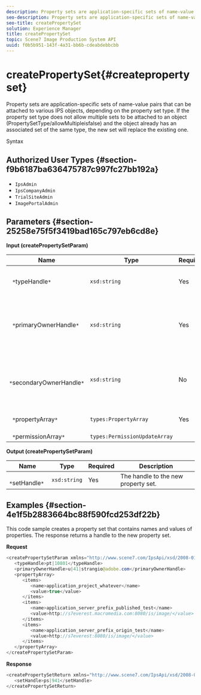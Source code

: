 ```yaml
---
description: Property sets are application-specific sets of name-value pairs that can be attached to various IPS objects, depending on the property set type. If the property set type does not allow multiple sets to be attached to an object (PropertySetType/allowMultipleisfalse) and the object already has an associated set of the same type, the new set will replace the existing one.
seo-description: Property sets are application-specific sets of name-value pairs that can be attached to various IPS objects, depending on the property set type. If the property set type does not allow multiple sets to be attached to an object (PropertySetType/allowMultipleisfalse) and the object already has an associated set of the same type, the new set will replace the existing one.
seo-title: createPropertySet
solution: Experience Manager
title: createPropertySet
topic: Scene7 Image Production System API
uuid: f0b5b951-143f-4a31-bb6b-cdeabdebbcbb
---
```


# createPropertySet{#createpropertyset}

Property sets are application-specific sets of name-value pairs that can be attached to various IPS objects, depending on the property set type. If the property set type does not allow multiple sets to be attached to an object (PropertySetType/allowMultipleisfalse) and the object already has an associated set of the same type, the new set will replace the existing one.

 Syntax 

## Authorized User Types {#section-f9b6187ba636475787c997fc27bb192a}

* `IpsAdmin` 
* `IpsCompanyAdmin` 
* `TrialSiteAdmin` 
* `ImagePortalAdmin`

## Parameters {#section-25258e75f5f3419bad165c797eb6cd8e}

**Input (createPropertySetParam)** 

|  Name  | Type  | Required  | Description  |
|---|---|---|---|
|  ` *`typeHandle`*`  | `xsd:string`  | Yes  | The handle to the property set type.  |
|  ` *`primaryOwnerHandle`*`  | `xsd:string`  | Yes  | The handle to the primary owner of the property set.  |
|  ` *`secondaryOwnerHandle`*`  | `xsd:string`  | No  | The handle to the secondary owner of the property set.  |
|  ` *`propertyArray`*`  | `types:PropertyArray`  | Yes  | The array of properties.  |
|  ` *`permissionArray`*`  | `types:PermissionUpdateArray`  |  |  |

**Output (createPropertySetParam)** 

|  Name  | Type  | Required  | Description  |
|---|---|---|---|
|  ` *`setHandle`*`  | `xsd:string`  | Yes  | The handle to the new property set.  |

## Examples {#section-4e1f5b2883664bc88f590fcd253df22b}

This code sample creates a property set that contains names and values of properties. The response returns a handle to the new property set.

**Request** 

```java
<createPropertySetParam xmlns="http://www.scene7.com/IpsApi/xsd/2008-01-15">
   <typeHandle>pt|10801</typeHandle>
   <primaryOwnerHandle>u|41|strangio@adobe.com</primaryOwnerHandle>
   <propertyArray>
      <items>
         <name>application_project_whatever</name>
         <value>true</value>
      </items>
      <items>
         <name>application_server_prefix_published_test</name>
         <value>http://s7everest.macromedia.com:8080/is/image/</value>
      </items>
      <items>
         <name>application_server_prefix_origin_test</name>
         <value>http://s7everest:8080/is/image/</value>
      </items>
   </propertyArray>
</createPropertySetParam>
```

**Response** 

```java
<createPropertySetReturn xmlns="http://www.scene7.com/IpsApi/xsd/2008-01-15">
   <setHandle>ps|941</setHandle>
</createPropertySetReturn>
```

